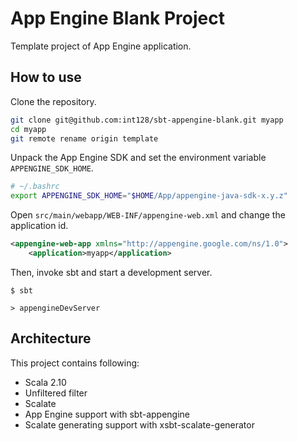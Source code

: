 App Engine Blank Project
========================

Template project of App Engine application.


How to use
----------

Clone the repository.

```bash
git clone git@github.com:int128/sbt-appengine-blank.git myapp
cd myapp
git remote rename origin template
```

Unpack the App Engine SDK and set the environment variable `APPENGINE_SDK_HOME`.

```bash
# ~/.bashrc
export APPENGINE_SDK_HOME="$HOME/App/appengine-java-sdk-x.y.z"
```

Open `src/main/webapp/WEB-INF/appengine-web.xml` and change the application id.

```xml
<appengine-web-app xmlns="http://appengine.google.com/ns/1.0">
    <application>myapp</application>
```

Then, invoke sbt and start a development server.

```
$ sbt

> appengineDevServer
```


Architecture
------------

This project contains following:

  * Scala 2.10
  * Unfiltered filter
  * Scalate
  * App Engine support with sbt-appengine
  * Scalate generating support with xsbt-scalate-generator

